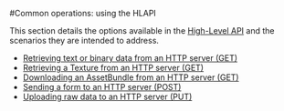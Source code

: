 #Common operations: using the HLAPI

This section details the options available in the [High-Level API](UNetUsingHLAPI) and the scenarios they are intended to address.

* [Retrieving text or binary data from an HTTP server (GET)](UnityWebRequest-RetrievingTextBinaryData)
* [Retrieving a Texture from an HTTP server (GET)](UnityWebRequest-RetrievingTexture)
* [Downloading an AssetBundle from an HTTP server (GET)](UnityWebRequest-DownloadingAssetBundle)
* [Sending a form to an HTTP server (POST)](UnityWebRequest-SendingForm)
* [Uploading raw data to an HTTP server (PUT)](UnityWebRequest-UploadingRawData)